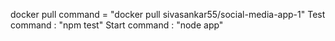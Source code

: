 docker pull command = "docker pull sivasankar55/social-media-app-1"
Test command : "npm test"
Start command : "node app"
